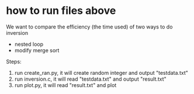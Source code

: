 # how to run files above

We want to compare the efficiency (the time used) of two ways to do inversion
+ nested loop
+ modify merge sort

Steps:

1. run create_ran.py, it will create random integer and output "testdata.txt"
2. run inversion.c, it will read "testdata.txt" and output "result.txt"
3. run plot.py, it will read "result.txt" and plot
